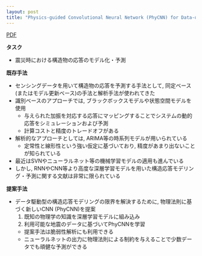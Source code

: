 ```yaml
---
layout: post
title: "Physics-guided Convolutional Neural Network (PhyCNN) for Data-driven Seismic Response Modeling"
---
```


<!--more-->

[PDF](https://arxiv.org/pdf/1909.08118.pdf)

**タスク**
- 震災時における構造物の応答のモデル化・予測


**既存手法**
- センシングデータを用いて構造物の応答を予測する手法として, 同定ベース (またはモデル更新ベース)の手法と解析手法が使われてきた
- 識別ベースのアプローチでは, ブラックボックスモデルや状態空間モデルを使用
  - 与えられた加振を対応する応答にマッピングすることでシステムの動的応答をシミュレーションおよび予測
  - 計算コストと精度のトレードオフがある
- 解析的なアプローチとしては, ARIMA等の時系列モデルが用いられている
  - 定常性と線形性という強い仮定に基づいており, 精度があまり出ないことが知られている
- 最近はSVNやニューラルネット等の機械学習モデルの適用も進んでいる
- しかし, RNNやCNN等より高度な深層学習モデルを用いた構造応答モデリング・予測に関する文献は非常に限られている
 
**提案手法**
- データ駆動型の構造応答モデリングの限界を解決するために, 物理法則に基づく新しいCNN (PhyCNN)を提案
  1. 既知の物理学の知識を深層学習モデルに組み込み
  2. 利用可能な地震のデータに基づいてPhyCNNを学習
  - 提案手法は脆弱性解析にも利用できる
  - ニューラルネットの出力に物理法則による制約を与えることで少数データでも頑健な予測ができる


